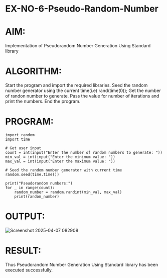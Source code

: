 # EX-NO-6-Pseudo-Random-Number

# AIM: 
Implementation of Pseudorandom Number Generation Using Standard library

# ALGORITHM:
Start the program and import the required libraries.
Seed the random number generator using the current time(i.e) rand(time(0));
Get the number of randon number to generate.
Pass the value for number of iterations and print the numbers.
End the program.

# PROGRAM:
```
import random
import time

# Get user input
count = int(input("Enter the number of random numbers to generate: "))
min_val = int(input("Enter the minimum value: "))
max_val = int(input("Enter the maximum value: "))

# Seed the random number generator with current time
random.seed(time.time())

print("Pseudorandom numbers:")
for _ in range(count):
    random_number = random.randint(min_val, max_val)
    print(random_number)
```

# OUTPUT:

![Screenshot 2025-04-07 082908](https://github.com/user-attachments/assets/34d47786-2f51-442a-a62c-c4600c67ab21)

# RESULT:
Thus Pseudorandom Number Generation Using Standard library has been executed successfully.
